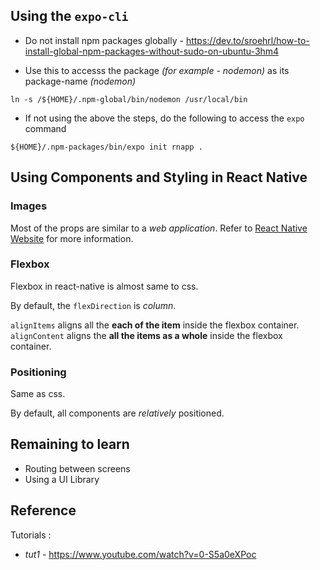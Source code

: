 ## Using the `expo-cli`

- Do not install npm packages globally - https://dev.to/sroehrl/how-to-install-global-npm-packages-without-sudo-on-ubuntu-3hm4

- Use this to accesss the package _(for example - nodemon)_ as its package-name _(nodemon)_

```
ln -s /${HOME}/.npm-global/bin/nodemon /usr/local/bin
```

- If not using the above the steps, do the following to access the `expo` command

```
${HOME}/.npm-packages/bin/expo init rnapp .
```

## Using Components and Styling in React Native

### Images

Most of the props are similar to a _web application_.
Refer to [React Native Website](https://reactnative.dev/docs/image) for more information.

### Flexbox

Flexbox in react-native is almost same to css.

By default, the `flexDirection` is _column_.

`alignItems` aligns all the **each of the item** inside the flexbox container.
`alignContent` aligns the **all the items as a whole** inside the flexbox container.

### Positioning

Same as css.

By default, all components are _relatively_ positioned.

## Remaining to learn

- Routing between screens
- Using a UI Library

## Reference

Tutorials :

- _tut1_ - https://www.youtube.com/watch?v=0-S5a0eXPoc
